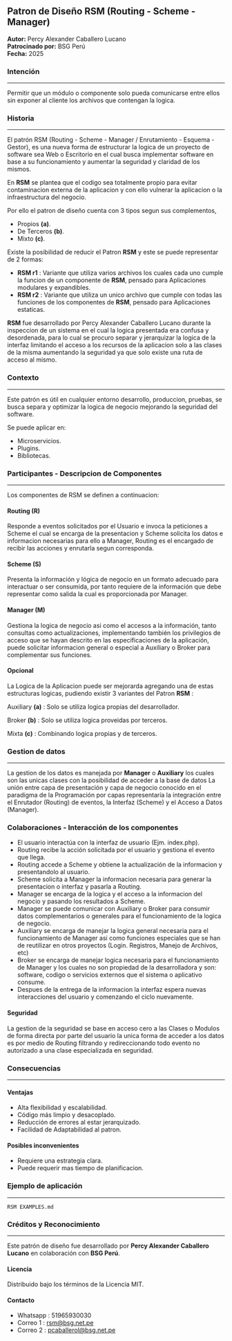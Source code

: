 ## Patron de Diseño RSM (Routing - Scheme - Manager)

**Autor:** Percy Alexander Caballero Lucano  
**Patrocinado por:** BSG Perú  
**Fecha:** 2025


### Intención
---
Permitir que un módulo o componente solo pueda comunicarse entre ellos sin exponer al cliente los archivos que contengan la logica.


### Historia
---
El patrón RSM (Routing - Scheme - Manager / Enrutamiento - Esquema - Gestor), es una nueva forma de estructurar la logica de un proyecto de software sea Web o Escritorio en el cual busca implementar software en base a su funcionamiento y aumentar la seguridad y claridad de los mismos.​

En **RSM** se plantea que el codigo sea totalmente propio para evitar contaminacion externa de la aplicacion y con ello vulnerar la aplicacion o la infraestructura del negocio.

Por ello el patron de diseño cuenta con 3 tipos segun sus complementos, 

- Propios **(a)**.
- De Terceros **(b)**.
- Mixto **(c)**.

Existe la posibilidad de reducir el Patron **RSM** y este se puede representar de 2 formas:

- **RSM r1** : Variante que utiliza varios archivos los cuales cada uno cumple la funcion de un componente de **RSM**, pensado para Aplicaciones modulares y expandibles.
- **RSM r2** : Variante que utiliza un unico archivo que cumple con todas las funciones de los componentes de **RSM**, pensado para Aplicaciones estaticas.

**RSM** fue desarrollado por Percy Alexander Caballero Lucano durante la inspeccion de un sistema en el cual la logica presentada era confusa y desordenada, para lo cual se procuro separar y jerarquizar la logica de la interfaz limitando el acceso a los recursos de la aplicacion solo a las clases de la misma aumentando la seguridad ya que solo existe una ruta de acceso al mismo. 


### Contexto
---
Este patrón es útil en cualquier entorno desarrollo, produccion, pruebas, se busca separa y optimizar la logica de negocio mejorando la seguridad del software.

Se puede aplicar en:
- Microservicios.
- Plugins.
- Bibliotecas.


### Participantes - Descripcion de Componentes
---
Los componentes de RSM se definen a continuacion:

#### Routing (R)
Responde a eventos solicitados por el Usuario e invoca la peticiones a Scheme el cual se encarga de la presentacion y Scheme solicita los datos e informacion necesarias para ello a Manager, Routing es el encargado de recibir las acciones y enrutarla segun corresponda.

#### Scheme (S)
Presenta la información y lógica de negocio en un formato adecuado para interactuar o ser consumida, por tanto requiere de la información que debe representar como salida la cual es proporcionada por Manager.

#### Manager (M)
Gestiona la logica de negocio asi como el accesos a la información, tanto consultas como actualizaciones, implementando también los privilegios de acceso que se hayan descrito en las especificaciones de la aplicación, puede solicitar informacion general o especial a Auxiliary o Broker para complementar sus funciones.

#### Opcional
La Logica de la Aplicacion puede ser mejorarda agregando una de estas estructuras logicas, pudiendo existir 3 variantes del Patron **RSM** :

Auxiliary **(a)** : Solo se utiliza logica propias del desarrollador.

Broker **(b)** : Solo se utiliza logica proveidas por terceros.

Mixta **(c)** : Combinando logica propias y de terceros.


### Gestion de datos
---
La gestion de los datos es manejada por **Manager** o **Auxiliary** los cuales son las unicas clases con la posibilidad de acceder a la base de datos
La unión entre capa de presentación y capa de negocio conocido en el paradigma de la Programación por capas representaría la integración entre el Enrutador (Routing) de eventos, la Interfaz (Scheme) y el Acceso a Datos (Manager).


### Colaboraciones - Interacción de los componentes
- El usuario interactúa con la interfaz de usuario (Ejm. index.php).
- Routing recibe la acción solicitada por el usuario y gestiona el evento que llega.
- Routing accede a Scheme y obtiene la actualización de la informacion y presentandolo al usuario.
- Scheme solicita a Manager la informacion necesaria para generar la presentacion o interfaz y pasarla a Routing.
- Manager se encarga de la logica y el acceso a la informacion del negocio y pasando los resultados a Scheme.
- Manager se puede comunicar con Auxiliary o Broker para consumir datos complementarios o generales para el funcionamiento de la logica de negocio.
- Auxiliary se encarga de manejar la logica general necesaria para el funcionamiento de Manager asi como funciones especiales que se han de reutilizar en otros proyectos (Login. Registros, Manejo de Archivos, etc)
- Broker se encarga de manejar logica necesaria para el funcionamiento de Manager y los cuales no son propiedad de la desarrolladora y son: software, codigo o servicios externos que el sistema o aplicativo consume.
- Despues de la entrega de la informacion la interfaz espera nuevas interacciones del usuario y comenzando el ciclo nuevamente.

#### Seguridad
La gestion de la seguridad se base en acceso cero a las Clases o Modulos de forma directa por parte del usuario la unica forma de acceder a los datos es por medio de Routing filtrando y redireccionando todo evento no autorizado a una clase especializada en seguridad.


### Consecuencias
---
#### Ventajas
- Alta flexibilidad y escalabilidad.
- Código más limpio y desacoplado.
- Reducción de errores al estar jerarquizado.
- Facilidad de Adaptabilidad al patron.

#### Posibles inconvenientes
- Requiere una estrategia clara.
- Puede requerir mas tiempo de planificacion.


### Ejemplo de aplicación
---

`RSM EXAMPLES.md`

### Créditos y Reconocimiento
---

Este patrón de diseño fue desarrollado por **Percy Alexander Caballero Lucano** en colaboración con **BSG Perú**.

#### Licencia
Distribuido bajo los términos de la Licencia MIT.

#### Contacto
- Whatsapp  :   51965930030
- Correo 1  :   rsm@bsg.net.pe
- Correo 2  :   pcaballerol@bsg.net.pe
